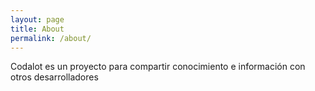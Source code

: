 ```yaml
---
layout: page
title: About
permalink: /about/
---
```


Codalot es un proyecto para compartir conocimiento e información con otros desarrolladores

